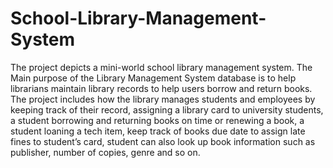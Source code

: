 # School-Library-Management-System
The project depicts a mini-world school library management system. The Main purpose of the Library Management System database is to help librarians maintain library records to help users borrow and return books. The project includes how the library manages students and employees by keeping track of their record, assigning a library card to university students, a student borrowing and returning books on time or renewing a book, a student loaning a tech item, keep track of books due date to assign late fines to student’s card, student can also look up book information such as publisher, number of copies, genre and so on. 
